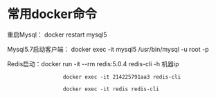 # 常用docker命令

重启Mysql： docker restart mysql5

Mysql5.7启动客户端： docker exec -it mysql5 /usr/bin/mysql -u root -p  


Redis启动：docker run -it --rm redis:5.0.4 redis-cli -h 机器ip

                      docker exec -it 214225791aa3 redis-cli

                      docker exec -it redis redis-cli



